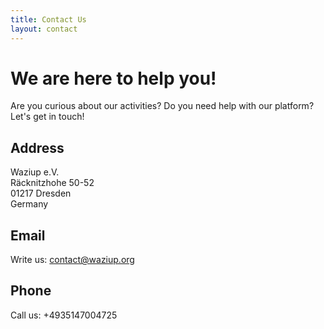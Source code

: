 ```yaml
---
title: Contact Us
layout: contact
---
```



We are here to help you!
========================

Are you curious about our activities? Do you need help with our platform? Let's get in touch!

## Address
Waziup e.V.  
Räcknitzhohe 50-52  
01217 Dresden  
Germany  
        

## Email
Write us: [contact@waziup.org](mailto:contact@waziup.org)

## Phone

Call us: +4935147004725

